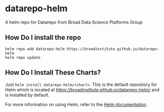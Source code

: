 # datarepo-helm
A helm repo for Datarepo from Broad Data Science Platforms Group

## How Do I install the repo
```
helm repo add datarepo-helm https://broadinstitute.github.io/datarepo-helm
helm repo update
```
## How Do I Install These Charts?

Just `helm install datarepo-helm/<chart>`. This is the default repository for Helm which is located at https://broadinstitute.github.io/datarepo-helm/ and is installed by default.

For more information on using Helm, refer to the [Helm documentation](https://github.com/kubernetes/helm#docs).
